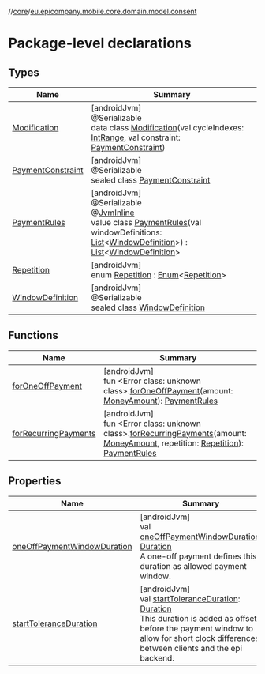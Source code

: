 //[core](../../index.md)/[eu.epicompany.mobile.core.domain.model.consent](index.md)

# Package-level declarations

## Types

| Name | Summary |
|---|---|
| [Modification](-modification/index.md) | [androidJvm]<br>@Serializable<br>data class [Modification](-modification/index.md)(val cycleIndexes: [IntRange](https://kotlinlang.org/api/latest/jvm/stdlib/kotlin.ranges/-int-range/index.html), val constraint: [PaymentConstraint](-payment-constraint/index.md)) |
| [PaymentConstraint](-payment-constraint/index.md) | [androidJvm]<br>@Serializable<br>sealed class [PaymentConstraint](-payment-constraint/index.md) |
| [PaymentRules](-payment-rules/index.md) | [androidJvm]<br>@Serializable<br>@[JvmInline](https://kotlinlang.org/api/latest/jvm/stdlib/kotlin.jvm/-jvm-inline/index.html)<br>value class [PaymentRules](-payment-rules/index.md)(val windowDefinitions: [List](https://kotlinlang.org/api/latest/jvm/stdlib/kotlin.collections/-list/index.html)&lt;[WindowDefinition](-window-definition/index.md)&gt;) : [List](https://kotlinlang.org/api/latest/jvm/stdlib/kotlin.collections/-list/index.html)&lt;[WindowDefinition](-window-definition/index.md)&gt; |
| [Repetition](-repetition/index.md) | [androidJvm]<br>enum [Repetition](-repetition/index.md) : [Enum](https://kotlinlang.org/api/latest/jvm/stdlib/kotlin/-enum/index.html)&lt;[Repetition](-repetition/index.md)&gt; |
| [WindowDefinition](-window-definition/index.md) | [androidJvm]<br>@Serializable<br>sealed class [WindowDefinition](-window-definition/index.md) |

## Functions

| Name | Summary |
|---|---|
| [forOneOffPayment](for-one-off-payment.md) | [androidJvm]<br>fun &lt;Error class: unknown class&gt;.[forOneOffPayment](for-one-off-payment.md)(amount: [MoneyAmount](../eu.epicompany.mobile.core.domain.model/-money-amount/index.md)): [PaymentRules](-payment-rules/index.md) |
| [forRecurringPayments](for-recurring-payments.md) | [androidJvm]<br>fun &lt;Error class: unknown class&gt;.[forRecurringPayments](for-recurring-payments.md)(amount: [MoneyAmount](../eu.epicompany.mobile.core.domain.model/-money-amount/index.md), repetition: [Repetition](-repetition/index.md)): [PaymentRules](-payment-rules/index.md) |

## Properties

| Name | Summary |
|---|---|
| [oneOffPaymentWindowDuration](one-off-payment-window-duration.md) | [androidJvm]<br>val [oneOffPaymentWindowDuration](one-off-payment-window-duration.md): [Duration](https://developer.android.com/reference/kotlin/java/time/Duration.html)<br>A one-off payment defines this duration as allowed payment window. |
| [startToleranceDuration](start-tolerance-duration.md) | [androidJvm]<br>val [startToleranceDuration](start-tolerance-duration.md): [Duration](https://developer.android.com/reference/kotlin/java/time/Duration.html)<br>This duration is added as offset before the payment window to allow for short clock differences between clients and the epi backend. |
